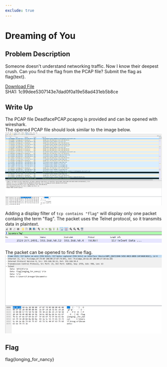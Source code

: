 ```yaml
---
exclude: true
---
```


# Dreaming of You

## Problem Description

Someone doesn't understand networking traffic. Now I know their deepest crush. Can you find the flag from the PCAP file? Submit the flag as flag{text}.

[Download File](https://tinyurl.com/2p8vjhjk)  
SHA1: 1c99dee5307143e7dad0f0a19e58ad431eb5b8ce

## Write Up

The PCAP file DeadfacePCAP.pcapng is provided and can be opened with wireshark.  
The opened PCAP file should look similar to the image below.  
![Opened PCAP file](Opened_PCAP.PNG "Opened PCAP file")



Adding a display filter of `tcp contains "flag"` will display only one packet containg the term "flag". The packet uses the Telnet protocol, so it transmits data in plaintext.  
![PCAP filtered for the flag](Filtered_PCAP.PNG "PCAP filtered for the flag")



The packet can be opened to find the flag.  
![PCAP packet with flag](Opened_PCAP_Packet.PNG "PCAP packet with flag")

## Flag

flag{longing_for_nancy}
